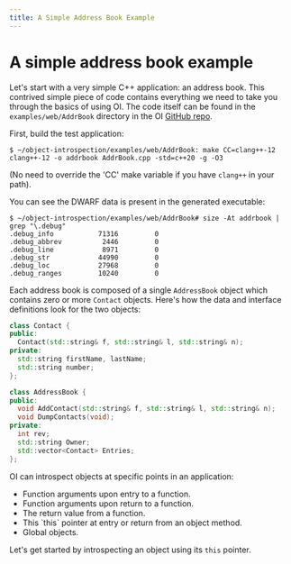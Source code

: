 ```yaml
---
title: A Simple Address Book Example
---
```


# A simple address book example

Let's start with a very simple C++ application: an address book. This contrived simple piece of code contains everything we need to take you through the basics of using OI. The code itself can be found in the `examples/web/AddrBook` directory in the OI [GitHub repo](https://github.com/facebookexperimental/object-introspection/tree/main/examples/web/AddrBook).

First, build the test application:
```
$ ~/object-introspection/examples/web/AddrBook: make CC=clang++-12
clang++-12 -o addrbook AddrBook.cpp -std=c++20 -g -O3
```

(No need to override the 'CC' make variable if you have `clang++` in your path).

You can see the DWARF data is present in the generated executable:

```
$ ~/object-introspection/examples/web/AddrBook# size -At addrbook | grep "\.debug"
.debug_info           71316         0
.debug_abbrev          2446         0
.debug_line            8971         0
.debug_str            44990         0
.debug_loc            27968         0
.debug_ranges         10240         0
```

Each address book is composed of a single `AddressBook` object which contains zero or more `Contact` objects. Here's how the data and interface definitions look for the two objects:

```C++
class Contact {
public:
  Contact(std::string& f, std::string& l, std::string& n);
private:
  std::string firstName, lastName;
  std::string number;
};

class AddressBook {
public:
  void AddContact(std::string& f, std::string& l, std::string& n);
  void DumpContacts(void);
private:
  int rev;
  std::string Owner;
  std::vector<Contact> Entries;
};
```

OI can introspect objects at specific points in an application:

<ul>
  <li>Function arguments upon entry to a function.</li>
  <li>Function arguments upon return to a function.</li>
  <li>The return value from a function.</li>
  <li>This `this` pointer at entry or return from an object method.</li>
  <li>Global objects.</li>
</ul>

Let's get started by introspecting an object using its `this` pointer.
